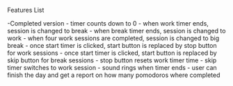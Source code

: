 Features List

-Completed version
    - timer counts down to 0
    - when work timer ends, session is changed to break
    - when break timer ends, session is changed to work
    - when four work sessions are completed, session is changed to big break
    - once start timer is clicked, start button is replaced by stop button for work sessions
    - once start timer is clicked, start button is replaced by skip button for break sessions
    - stop button resets work timer time
    - skip timer switches to work session
    - sound rings when timer ends
    - user can finish the day and get a report on how many pomodoros where completed
